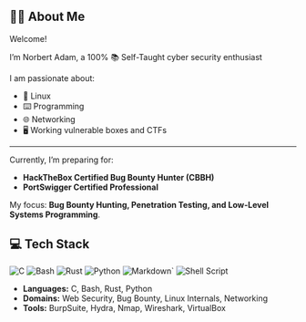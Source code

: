 ## 👨‍💻 About Me

Welcome!

I’m Norbert Adam, a 100% 📚 Self-Taught cyber security enthusiast

I am passionate about:
+ 🐧 Linux
+ ⌨️ Programming
+ 🌐 Networking
+ 🖥️ Working vulnerable boxes and CTFs

---

Currently, I’m preparing for:  
- **HackTheBox Certified Bug Bounty Hunter (CBBH)**  
- **PortSwigger Certified Professional**  

My focus: **Bug Bounty Hunting, Penetration Testing, and Low-Level Systems Programming**.

## 💻 Tech Stack
![C](https://img.shields.io/badge/Lang-C-blue)
![Bash](https://img.shields.io/badge/Lang-Bash-4eaa25)
![Rust](https://img.shields.io/badge/Lang-Rust-DEA584)
![Python](https://img.shields.io/badge/Lang-Python-3776AB)
![Markdown](https://img.shields.io/badge/language-Markdown-lightgrey?logo=markdown&logoColor=black)`
![Shell Script](https://img.shields.io/badge/language-Shell-4eaa25?logo=gnu-bash&logoColor=white)




- **Languages:** C, Bash, Rust, Python  
- **Domains:** Web Security, Bug Bounty, Linux Internals, Networking  
- **Tools:** BurpSuite, Hydra, Nmap, Wireshark, VirtualBox  



<!--
**norbert-adam/norbert-adam** is a ✨ _special_ ✨ repository because its `README.md` (this file) appears on your GitHub profile.

Here are some ideas to get you started:

- 🔭 I’m currently working on ...
- 🌱 I’m currently learning ...
- 👯 I’m looking to collaborate on ...
- 🤔 I’m looking for help with ...
- 💬 Ask me about ...
- 📫 How to reach me: ...
- 😄 Pronouns: ...
- ⚡ Fun fact: ...
-->
